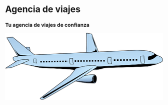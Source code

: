 # Agencia de viajes
### Tu agencia de viajes de confianza

![La mejor agencia de viajes](/assets/avion.png "La mejor agencia de viajes")

